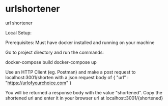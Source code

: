 # urlshortener
url shortener 

Local Setup:

Prerequisites: Must have docker installed and running on your machine

Go to project directory and run the commands:

docker-compose build
docker-compose up

Use an HTTP Client (eg. Postman) and make a post request to localhost:3001/shorten with a json request body of { "url" : "https://urlofyourchoice.com" }  

You will be returned a response body with the value "shortened". Copy the shortened url and enter it in your browser url at localhost:3001/{shortened} 
